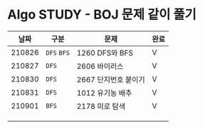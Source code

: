 # Algo STUDY - BOJ 문제 같이 풀기

| 날짜   | 구분        | 문제                 | 완료 |
| ------ | ----------- | -------------------- | ---- |
| 210826 | `DFS` `BFS` | 1260 DFS와 BFS       | V    |
| 210827 | `DFS`       | 2606 바이러스        | V    |
| 210830 | `DFS`       | 2667 단지번호 붙이기 | V    |
| 210831 | `DFS`       | 1012 유기농 배추     | V    |
| 210901 | `BFS`       | 2178 미로 탐색       | V    |
|        |             |                      |      |
|        |             |                      |      |
|        |             |                      |      |

